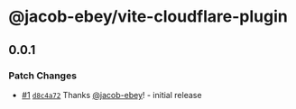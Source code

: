 # @jacob-ebey/vite-cloudflare-plugin

## 0.0.1

### Patch Changes

- [#1](https://github.com/jacob-ebey/vite-plugins/pull/1) [`d8c4a72`](https://github.com/jacob-ebey/vite-plugins/commit/d8c4a722547e7128774a8dcc8241899657798e90) Thanks [@jacob-ebey](https://github.com/jacob-ebey)! - initial release
